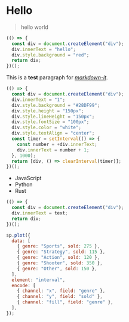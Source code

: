 # Hello

> hello world

```js
(() => {
  const div = document.createElement("div");
  div.innerText = "hello";
  div.style.background = "red";
  return div;
})();
```

This is a **test** paragraph for [_markdown-it_](https://github.com/markdown-it/markdown-it).

```js | dom
(() => {
  const div = document.createElement("div");
  div.innerText = "1";
  div.style.background = "#28DF99";
  div.style.height = "150px";
  div.style.lineHeight = "150px";
  div.style.fontSize = "100px";
  div.style.color = "white";
  div.style.textAlign = "center";
  const timer = setInterval(() => {
    const number = +div.innerText;
    div.innerText = number + 1;
  }, 1000);
  return [div, () => clearInterval(timer)];
})();
```

- JavaScript
- Python
- Rust

```js | dom
(() => {
  const div = document.createElement("div");
  div.innerText = text;
  return div;
})();
```

```js | dom "pin:false"
sp.plot({
  data: [
    { genre: "Sports", sold: 275 },
    { genre: "Strategy", sold: 115 },
    { genre: "Action", sold: 120 },
    { genre: "Shooter", sold: 350 },
    { genre: "Other", sold: 150 },
  ],
  element: "interval",
  encode: [
    { channel: "x", field: "genre" },
    { channel: "y", field: "sold" },
    { channel: "fill", field: "genre" },
  ],
});
```
